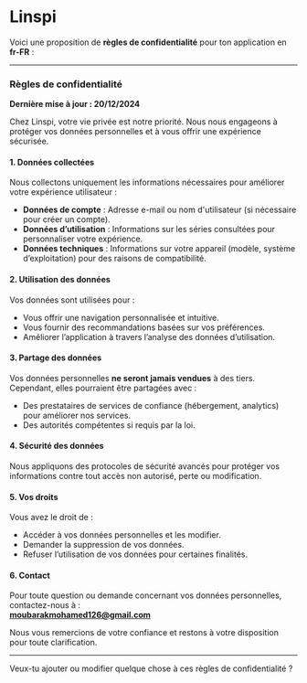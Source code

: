 # Linspi
Voici une proposition de **règles de confidentialité** pour ton application en **fr-FR** :  

---

### **Règles de confidentialité**  

**Dernière mise à jour : 20/12/2024**  

Chez Linspi, votre vie privée est notre priorité. Nous nous engageons à protéger vos données personnelles et à vous offrir une expérience sécurisée.  

#### **1. Données collectées**  
Nous collectons uniquement les informations nécessaires pour améliorer votre expérience utilisateur :  
- **Données de compte** : Adresse e-mail ou nom d'utilisateur (si nécessaire pour créer un compte).  
- **Données d’utilisation** : Informations sur les séries consultées pour personnaliser votre expérience.  
- **Données techniques** : Informations sur votre appareil (modèle, système d’exploitation) pour des raisons de compatibilité.  

#### **2. Utilisation des données**  
Vos données sont utilisées pour :  
- Vous offrir une navigation personnalisée et intuitive.  
- Vous fournir des recommandations basées sur vos préférences.  
- Améliorer l’application à travers l’analyse des données d’utilisation.  

#### **3. Partage des données**  
Vos données personnelles **ne seront jamais vendues** à des tiers. Cependant, elles pourraient être partagées avec :  
- Des prestataires de services de confiance (hébergement, analytics) pour améliorer nos services.  
- Des autorités compétentes si requis par la loi.  

#### **4. Sécurité des données**  
Nous appliquons des protocoles de sécurité avancés pour protéger vos informations contre tout accès non autorisé, perte ou modification.  

#### **5. Vos droits**  
Vous avez le droit de :  
- Accéder à vos données personnelles et les modifier.  
- Demander la suppression de vos données.  
- Refuser l’utilisation de vos données pour certaines finalités.  

#### **6. Contact**  
Pour toute question ou demande concernant vos données personnelles, contactez-nous à :  
**moubarakmohamed126@gmail.com**  

Nous vous remercions de votre confiance et restons à votre disposition pour toute clarification.  

---  

Veux-tu ajouter ou modifier quelque chose à ces règles de confidentialité ?
